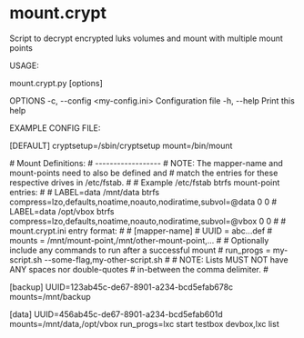 # mount.crypt
Script to decrypt encrypted luks volumes and mount with multiple mount points

USAGE:

mount.crypt.py [options]

OPTIONS
    -c, --config <my-config.ini>     Configuration file
    -h, --help                    Print this help

EXAMPLE CONFIG FILE:

[DEFAULT]
cryptsetup=/sbin/cryptsetup
mount=/bin/mount

\# Mount Definitions:
\# ------------------
\# NOTE: The mapper-name and mount-points need to also be defined and
\# match the entries for these respective drives in /etc/fstab.
\# 
\# Example /etc/fstab btrfs mount-point entries:
\# 
\# LABEL=data      /mnt/data     btrfs     compress=lzo,defaults,noatime,noauto,nodiratime,subvol=@data  0       0
\# LABEL=data      /opt/vbox       btrfs     compress=lzo,defaults,noatime,noauto,nodiratime,subvol=@vbox 0       0
\# 
\# mount.crypt.ini entry format:
\#
\# [mapper-name]
\# UUID = abc...def
\# mounts = /mnt/mount-point,/mnt/other-mount-point,...
\#
\# Optionally include any commands to run after a successful mount
\# run_progs = my-script.sh --some-flag,my-other-script.sh
\# 
\# NOTE: Lists MUST NOT have ANY spaces nor double-quotes 
\# in-between the comma delimiter.
\# 

[backup]
UUID=123ab45c-de67-8901-a234-bcd5efab678c
mounts=/mnt/backup

[data]
UUID=456ab45c-de67-8901-a234-bcd5efab601d
mounts=/mnt/data,/opt/vbox
run_progs=lxc start testbox devbox,lxc list


